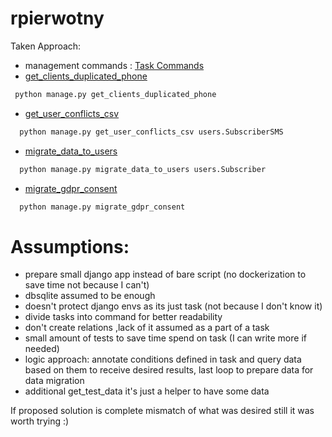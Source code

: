 # rpierwotny

Taken Approach:
-   management commands : [Task Commands](https://github.com/destro6984/rpierwotny/tree/master/users/management/commands)
 - [get_clients_duplicated_phone](https://github.com/destro6984/rpierwotny/blob/master/users/management/commands/get_clients_duplicated_phone.py)
```bash
 python manage.py get_clients_duplicated_phone
 ```

 - [get_user_conflicts_csv](https://github.com/destro6984/rpierwotny/blob/master/users/management/commands/get_user_conflicts_csv.py)
```bash
  python manage.py get_user_conflicts_csv users.SubscriberSMS
```
 - [migrate_data_to_users](https://github.com/destro6984/rpierwotny/blob/master/users/management/commands/migrate_data_to_users.py)
```bash
  python manage.py migrate_data_to_users users.Subscriber
```
 - [migrate_gdpr_consent](https://github.com/destro6984/rpierwotny/blob/master/users/management/commands/migrate_gdpr_consent.py)
```bash
  python manage.py migrate_gdpr_consent
```
# Assumptions:
- prepare small django app instead of bare script (no dockerization to save time not because I can't)
- dbsqlite assumed to be enough
- doesn't protect django envs as its just task (not because I don't know it)
- divide tasks into command for better readability
- don't create relations ,lack of it assumed as a part of a task
- small amount of tests to save time spend on task (I can write more if needed)
- logic approach: annotate conditions defined  in task and query data based on them to receive desired results,
last loop to prepare data for data migration
- additional get_test_data it's just a helper to have some data

If proposed solution is complete mismatch of what was desired still it was worth trying :)
